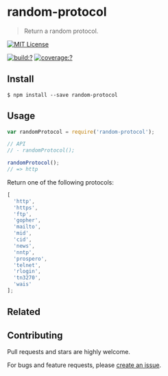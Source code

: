 # random-protocol

> Return a random protocol.

[![MIT License](https://img.shields.io/badge/license-MIT_License-green.svg?style=flat-square)](https://github.com/mock-end/random-protocol/blob/master/LICENSE)

[![build:?](https://img.shields.io/travis/mock-end/random-protocol/master.svg?style=flat-square)](https://travis-ci.org/mock-end/random-protocol)
[![coverage:?](https://img.shields.io/coveralls/mock-end/random-protocol/master.svg?style=flat-square)](https://coveralls.io/github/mock-end/random-protocol)


## Install

```
$ npm install --save random-protocol 
```

## Usage

```js
var randomProtocol = require('random-protocol');

// API
// - randomProtocol();

randomProtocol();
// => http
```

Return one of the following protocols:

```js
[
  'http',
  'https',
  'ftp',
  'gopher',
  'mailto',
  'mid',
  'cid',
  'news',
  'nntp',
  'prospero',
  'telnet',
  'rlogin',
  'tn3270',
  'wais'
];
```


## Related


## Contributing

Pull requests and stars are highly welcome.

For bugs and feature requests, please [create an issue](https://github.com/mock-end/random-protocol/issues/new).

